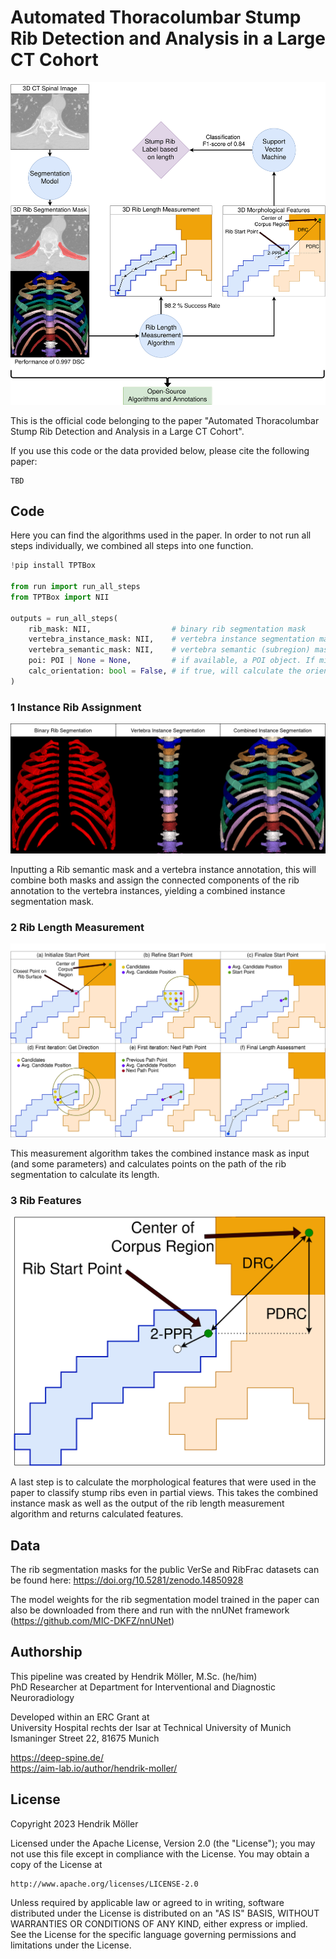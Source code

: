 # Automated Thoracolumbar Stump Rib Detection and Analysis in a Large CT Cohort

<div align="center">
<a href="https://github.com/Hendrik-code/rib-segmentation/blob/main/figures/img_ribfeatures.png"><img src="/figures/img_graphical_abstract.png" width="512" ></a>
</div>

This is the official code belonging to the paper "Automated Thoracolumbar Stump Rib Detection and Analysis in a Large CT Cohort".

If you use this code or the data provided below, please cite the following paper:
```
TBD
```


## Code

Here you can find the algorithms used in the paper. In order to not run all steps individually, we combined all steps into one function.
```python
!pip install TPTBox

from run import run_all_steps
from TPTBox import NII

outputs = run_all_steps(
    rib_mask: NII,                  # binary rib segmentation mask
    vertebra_instance_mask: NII,    # vertebra instance segmentation mask
    vertebra_semantic_mask: NII,    # vertebra semantic (subregion) mask
    poi: POI | None = None,         # if available, a POI object. If missing, will calculate it
    calc_orientation: bool = False, # if true, will calculate the orientation of the vertebrae
)
```

### 1 Instance Rib Assignment

![seginstance](figures/img_seginstance.png)

Inputting a Rib semantic mask and a vertebra instance annotation, this will combine both masks and assign the connected components of the rib annotation to the vertebra instances, yielding a combined instance segmentation mask.

### 2 Rib Length Measurement

![seglen](figures/img_riblen_algo.png)

This measurement algorithm takes the combined instance mask as input (and some parameters) and calculates points on the path of the rib segmentation to calculate its length.


### 3 Rib Features

<div align="center">
<a href="https://github.com/Hendrik-code/rib-segmentation/blob/main/figures/img_ribfeatures.png"><img src="/figures/img_ribfeatures.png" width="512" ></a>
</div>


A last step is to calculate the morphological features that were used in the paper to classify stump ribs even in partial views.
This takes the combined instance mask as well as the output of the rib length measurement algorithm and returns calculated features.


## Data

The rib segmentation masks for the public VerSe and RibFrac datasets can be found here: https://doi.org/10.5281/zenodo.14850928

The model weights for the rib segmentation model trained in the paper can also be downloaded from there and run with the nnUNet framework (https://github.com/MIC-DKFZ/nnUNet)



## Authorship

This pipeline was created by Hendrik Möller, M.Sc. (he/him)<br>
PhD Researcher at Department for Interventional and Diagnostic Neuroradiology

Developed within an ERC Grant at<br>
University Hospital rechts der Isar at Technical University of Munich<br>
Ismaninger Street 22, 81675 Munich

https://deep-spine.de/<br>
https://aim-lab.io/author/hendrik-moller/


## License

Copyright 2023 Hendrik Möller

Licensed under the Apache License, Version 2.0 (the "License");
you may not use this file except in compliance with the License.
You may obtain a copy of the License at

    http://www.apache.org/licenses/LICENSE-2.0

Unless required by applicable law or agreed to in writing, software
distributed under the License is distributed on an "AS IS" BASIS,
WITHOUT WARRANTIES OR CONDITIONS OF ANY KIND, either express or implied.
See the License for the specific language governing permissions and
limitations under the License.
